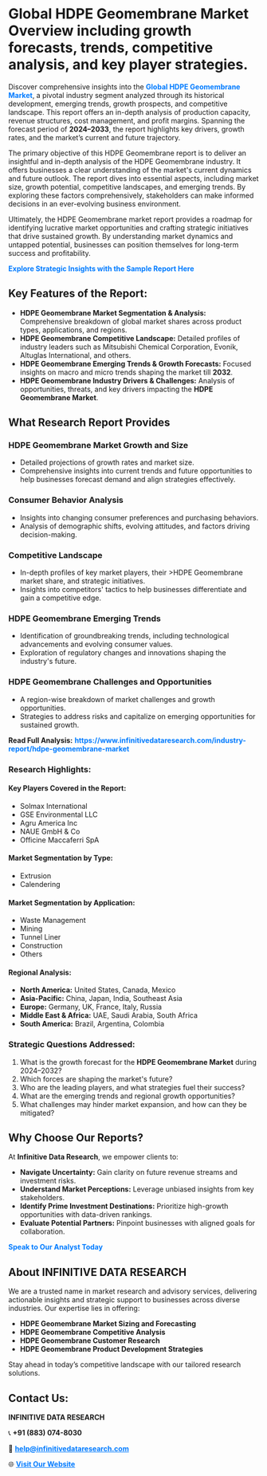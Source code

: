 <h1>Global HDPE Geomembrane Market Overview including growth forecasts, trends, competitive analysis, and key player strategies.</h1>
<p>
Discover comprehensive insights into the 
<a href="https://www.infinitivedataresearch.com/industry-report/hdpe-geomembrane-market" rel="dofollow" style="color: #007BFF; text-decoration: none;"><strong>Global HDPE Geomembrane Market</strong></a>, a pivotal industry segment analyzed through its historical development, emerging trends, growth prospects, and competitive landscape. This report offers an in-depth analysis of production capacity, revenue structures, cost management, and profit margins. Spanning the forecast period of <strong>2024–2033</strong>, the report highlights key drivers, growth rates, and the market’s current and future trajectory.
</p>
<p>
The primary objective of this HDPE Geomembrane report is to deliver an insightful and in-depth analysis of the HDPE Geomembrane industry. It offers businesses a clear understanding of the market's current dynamics and future outlook. The report dives into essential aspects, including market size, growth potential, competitive landscapes, and emerging trends. By exploring these factors comprehensively, stakeholders can make informed decisions in an ever-evolving business environment.
</p>
<p>
Ultimately, the HDPE Geomembrane market report provides a roadmap for identifying lucrative market opportunities and crafting strategic initiatives that drive sustained growth. By understanding market dynamics and untapped potential, businesses can position themselves for long-term success and profitability.
</p>
<p>
<a href="https://www.infinitivedataresearch.com/request-sample/reportId=105634" style="color: #007BFF; text-decoration: none;"><strong>Explore Strategic Insights with the Sample Report Here</strong></a>
</p>

<h2>Key Features of the Report:</h2>
<ul>
<li><strong>HDPE Geomembrane Market Segmentation & Analysis:</strong> Comprehensive breakdown of global market shares across product types, applications, and regions.</li>
<li><strong>HDPE Geomembrane Competitive Landscape:</strong> Detailed profiles of industry leaders such as Mitsubishi Chemical Corporation, Evonik, Altuglas International, and others.</li>
<li><strong>HDPE Geomembrane Emerging Trends & Growth Forecasts:</strong> Focused insights on macro and micro trends shaping the market till <strong>2032</strong>.</li>
<li><strong>HDPE Geomembrane Industry Drivers & Challenges:</strong> Analysis of opportunities, threats, and key drivers impacting the <strong>HDPE Geomembrane Market</strong>.</li>
</ul>

<h2>What Research Report Provides</h2>
<h3>HDPE Geomembrane Market Growth and Size</h3>
<ul>
<li>Detailed projections of growth rates and market size.</li>
<li>Comprehensive insights into current trends and future opportunities to help businesses forecast demand and align strategies effectively.</li>
</ul>

<h3>Consumer Behavior Analysis</h3>
<ul>
<li>Insights into changing consumer preferences and purchasing behaviors.</li>
<li>Analysis of demographic shifts, evolving attitudes, and factors driving decision-making.</li>
</ul>

<h3>Competitive Landscape</h3>
<ul>
<li>In-depth profiles of key market players, their >HDPE Geomembrane market share, and strategic initiatives.</li>
<li>Insights into competitors' tactics to help businesses differentiate and gain a competitive edge.</li>
</ul>

<h3>HDPE Geomembrane Emerging Trends</h3>
<ul>
<li>Identification of groundbreaking trends, including technological advancements and evolving consumer values.</li>
<li>Exploration of regulatory changes and innovations shaping the industry's future.</li>
</ul>

<h3>HDPE Geomembrane Challenges and Opportunities</h3>
<ul>
<li>A region-wise breakdown of market challenges and growth opportunities.</li>
<li>Strategies to address risks and capitalize on emerging opportunities for sustained growth.</li>
</ul>
<p><strong>Read Full Analysis:</strong> <a href="https://www.infinitivedataresearch.com/industry-report/hdpe-geomembrane-market" rel="dofollow" style="color: #007BFF; text-decoration: none;"><strong>https://www.infinitivedataresearch.com/industry-report/hdpe-geomembrane-market</strong></a></p>
<h3>Research Highlights:</h3>
<h4>Key Players Covered in the Report:</h4>
<ul><li>Solmax International</li><li>GSE Environmental LLC</li><li>Agru America Inc</li><li>NAUE GmbH &amp; Co</li><li>Officine Maccaferri SpA</li></ul>
<h4>Market Segmentation by Type:</h4>
<ul><li>Extrusion</li><li>Calendering</li></ul>
<h4>Market Segmentation by Application:</h4>
<ul><li>Waste Management</li><li>Mining</li><li>Tunnel Liner</li><li>Construction</li><li>Others</li></ul>

<h4>Regional Analysis:</h4>
<ul>
<li><strong>North America:</strong> United States, Canada, Mexico</li>
<li><strong>Asia-Pacific:</strong> China, Japan, India, Southeast Asia</li>
<li><strong>Europe:</strong> Germany, UK, France, Italy, Russia</li>
<li><strong>Middle East & Africa:</strong> UAE, Saudi Arabia, South Africa</li>
<li><strong>South America:</strong> Brazil, Argentina, Colombia</li>
</ul>

<h3>Strategic Questions Addressed:</h3>
<ol>
<li>What is the growth forecast for the <strong>HDPE Geomembrane Market</strong> during 2024–2032?</li>
<li>Which forces are shaping the market's future?</li>
<li>Who are the leading players, and what strategies fuel their success?</li>
<li>What are the emerging trends and regional growth opportunities?</li>
<li>What challenges may hinder market expansion, and how can they be mitigated?</li>
</ol>

<h2>Why Choose Our Reports?</h2>
<p>At <strong>Infinitive Data Research</strong>, we empower clients to:</p>
<ul>
<li><strong>Navigate Uncertainty:</strong> Gain clarity on future revenue streams and investment risks.</li>
<li><strong>Understand Market Perceptions:</strong> Leverage unbiased insights from key stakeholders.</li>
<li><strong>Identify Prime Investment Destinations:</strong> Prioritize high-growth opportunities with data-driven rankings.</li>
<li><strong>Evaluate Potential Partners:</strong> Pinpoint businesses with aligned goals for collaboration.</li>
</ul>
<p><a href="https://www.infinitivedataresearch.com/industry-report/hdpe-geomembrane-market" rel="dofollow" style="color: #007BFF; text-decoration: none;"><strong>Speak to Our Analyst Today</strong></a></p>

<h2>About INFINITIVE DATA RESEARCH</h2>
<p>We are a trusted name in market research and advisory services, delivering actionable insights and strategic support to businesses across diverse industries. Our expertise lies in offering:</p>
<ul>
<li><strong>HDPE Geomembrane Market Sizing and Forecasting</strong></li>
<li><strong>HDPE Geomembrane Competitive Analysis</strong></li>
<li><strong>HDPE Geomembrane Customer Research</strong></li>
<li><strong>HDPE Geomembrane Product Development Strategies</strong></li>
</ul>
<p>Stay ahead in today’s competitive landscape with our tailored research solutions.</p>

<h2>Contact Us:</h2>
<p><strong>INFINITIVE DATA RESEARCH</strong></p>
<p>📞 <strong>+91 (883) 074-8030</strong></p>
<p>📧 <strong><a href="mailto:help@infinitivedataresearch.com" style="color: #007BFF;">help@infinitivedataresearch.com</a></strong></p>
<p>🌐 <strong><a href="https://www.infinitivedataresearch.com" rel="dofollow" style="color: #007BFF;">Visit Our Website</a></strong></p>